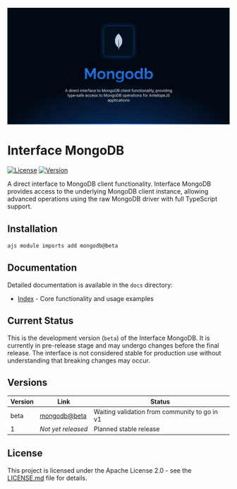![MongoDB](.github/social-card.png)

# Interface MongoDB

[![License](https://img.shields.io/badge/License-Apache%202.0-blue.svg)](LICENSE.md)
[![Version](https://img.shields.io/badge/version-beta-orange.svg)](https://github.com/antelopejs/antelope)

A direct interface to MongoDB client functionality. Interface MongoDB provides access to the underlying MongoDB client instance, allowing advanced operations using the raw MongoDB driver with full TypeScript support.

## Installation

```bash
ajs module imports add mongodb@beta
```

## Documentation

Detailed documentation is available in the `docs` directory:

- [Index](./docs/index.md) - Core functionality and usage examples

## Current Status

This is the development version (`beta`) of the Interface MongoDB. It is currently in pre-release stage and may undergo changes before the final release. The interface is not considered stable for production use without understanding that breaking changes may occur.

## Versions

| Version | Link                                                                                          | Status                                        |
| ------- | --------------------------------------------------------------------------------------------- | --------------------------------------------- |
| beta    | [mongodb@beta](https://github.com/AntelopeJS/mongodb/tree/main/.antelope/output/mongodb/beta) | Waiting validation from community to go in v1 |
| 1       | _Not yet released_                                                                            | Planned stable release                        |

## License

This project is licensed under the Apache License 2.0 - see the [LICENSE.md](LICENSE.md) file for details.
